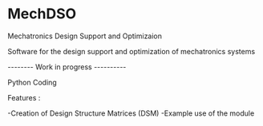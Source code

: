 # MechDSO
Mechatronics Design Support and Optimizaion


Software for the design support and optimization of mechatronics systems

--------          Work in progress     ----------

Python Coding

Features :
  
  -Creation of Design Structure Matrices (DSM)
  -Example use of the module
